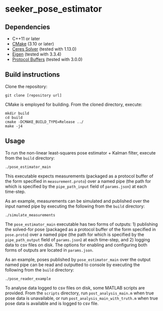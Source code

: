 # seeker_pose_estimator

## Dependencies
* C++11 or later
* [CMake](https://cmake.org/) (3.10 or later)
* [Ceres Solver](http://ceres-solver.org/) (tested with 1.13.0)
* [Eigen](http://eigen.tuxfamily.org/) (tested with 3.3.4)
* [Protocol Buffers](https://developers.google.com/protocol-buffers/) (tested with 3.0.0)

## Build instructions
Clone the repository:
```
git clone [repository url]
```

CMake is employed for building. From the cloned directory, execute:
```
mkdir build
cd build
cmake -DCMAKE_BUILD_TYPE=Release ../
make -j4
```

## Usage
To run the non-linear least-squares pose estimator + Kalman filter, execute from the `build` directory:
```
./pose_estimator_main
```
This executable expects measurements (packaged as a protocol buffer of the form specified in `measurement.proto`) over a named pipe (the path for which is specified by the `pipe_path_input` field of `params.json`) at each time-step.

As an example, measurements can be simulated and published over the input named pipe by executing the following from the `build` directory:
```
./simulate_measurements
```


The `pose_estimator_main` executable has two forms of outputs: 1) publishing the solved-for pose (packaged as a protocol buffer of the form specified in `pose.proto`) over a named pipe (the path for which is specified by the `pipe_path_output` field of `params.json`) at each time-step, and 2) logging data to csv files on disk. The options for enabling and configuring both forms of outputs are located in `params.json`.

As an example, poses published by `pose_estimator_main` over the output named pipe can be read and outputted to console by executing the following from the `build` directory:
```
./pose_reader_example
```
To analyse data logged to csv files on disk, some MATLAB scripts are provided. From the `scripts` directory, run `post_analysis_main.m` when true pose data is unavailable, or run `post_analysis_main_with_truth.m` when true pose data is available and is logged to csv file.
